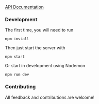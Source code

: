 
[API Documentation](https://documenter.getpostman.com/view/8028791/TVRrW5EW)

### Development

The first time, you will need to run

```
npm install
```

Then just start the server with

```
npm start
```

Or start in development using Nodemon

```
npm run dev
```

### Contributing

All feedback and contributions are welcome!

